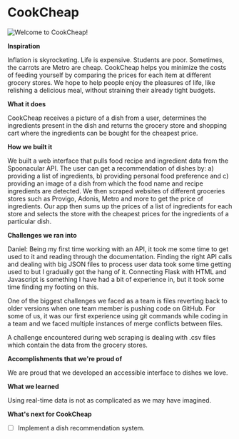 # CookCheap
![Welcome to CookCheap!](https://github.com/thabnir/grocget/assets/115143411/1817408f-5320-401e-bc39-7361573ff11e)

**Inspiration**

Inflation is skyrocketing. Life is expensive. Students are poor. Sometimes, the carrots are Metro are cheap. CookCheap helps you minimize the costs of feeding yourself by comparing the prices for each item at different grocery stores. We hope to help people enjoy the pleasures of life, like relishing a delicious meal, without straining their already tight budgets.

**What it does**

CookCheap receives a picture of a dish from a user, determines the ingredients present in the dish and returns the grocery store and shopping cart where the ingredients can be bought for the cheapest price.

**How we built it**

We built a web interface that pulls food recipe and ingredient data from the Spoonacular API. The user can get a recommendation of dishes by: a) providing a list of ingredients, b) providing personal food preference and c) providing an image of a dish from which the food name and recipe ingredients are detected. We then scraped websites of different groceries stores such as Provigo, Adonis, Metro and more to get the price of ingredients. Our app then sums up the prices of a list of ingredients for each store and selects the store with the cheapest prices for the ingredients of a particular dish.

**Challenges we ran into**

Daniel:
Being my first time working with an API, it took me some time to get used to it and reading through the documentation. Finding the right API calls and dealing with big JSON files to process user data took some time getting used to but I gradually got the hang of it. Connecting Flask with HTML and Javascript is something I have had a bit of experience in, but it took some time finding my footing on this.

One of the biggest challenges we faced as a team is files reverting back to older versions when one team member is pushing code on GitHub. For some of us, it was our first experience using git commands while coding in a team and we faced multiple instances of merge conflicts between files.

A challenge encountered during web scraping is dealing with .csv files which contain the data from the grocery stores.

**Accomplishments that we're proud of**

We are proud that we developed an accessible interface to dishes we love.

**What we learned**

Using real-time data is not as complicated as we may have imagined.

**What's next for CookCheap**

- [ ] Implement a dish recommendation system.

